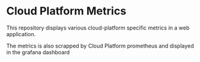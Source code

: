 # Cloud Platform Metrics

This repository displays various cloud-platform specific metrics in a web application. 

The metrics is also scrapped by Cloud Platform prometheus and displayed in the grafana dashboard


